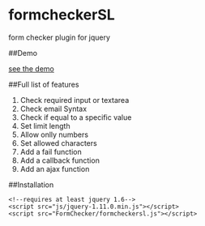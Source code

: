 formcheckerSL
=============

form checker plugin for jquery

##Demo 

[see the demo ](http://celiaks.github.io/formcheckerSL/)

##Full list of features
 
1. Check required input or textarea
2. Check email Syntax
3. Check if equal to a specific value
4. Set limit length
5. Allow onlly numbers
6. Set allowed characters
7. Add a fail function
8. Add a callback function
9. Add an ajax function
 
##Installation
             

```
<!--requires at least jquery 1.6-->
<script src="js/jquery-1.11.0.min.js"></script>
<script src="FormChecker/formcheckersl.js"></script> 
```
